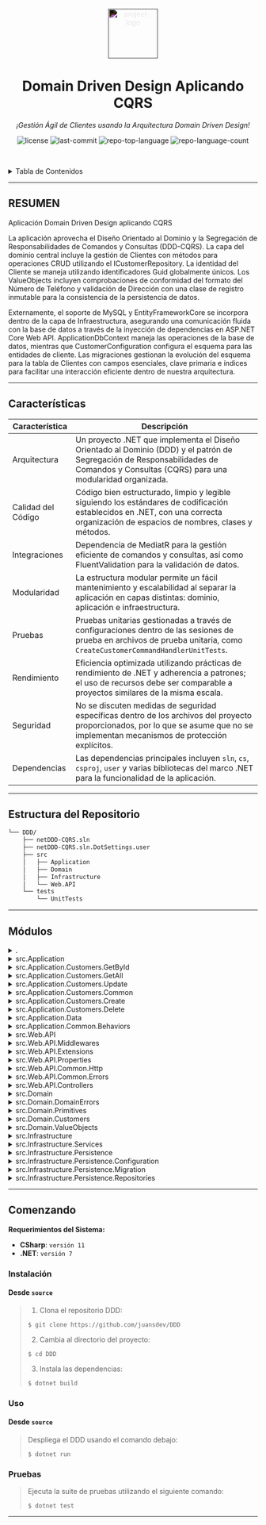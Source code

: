 <p align="center">
  <img src="https://simpleicons.org/icons/dotnet.svg" style="filter:invert(1);" width="100" alt="project-logo">
</p>
<p align="center">
    <h1 align="center">Domain Driven Design Aplicando CQRS</h1>
</p>
<p align="center">
    <em>¡Gestión Ágil de Clientes usando la Arquitectura Domain Driven Design!</em>
</p>
<p align="center">
	<img src="https://img.shields.io/github/license/juansdev/DDD?style=default&logo=opensourceinitiative&logoColor=white&color=0080ff" alt="license">
	<img src="https://img.shields.io/github/last-commit/juansdev/DDD?style=default&logo=git&logoColor=white&color=0080ff" alt="last-commit">
	<img src="https://img.shields.io/github/languages/top/juansdev/DDD?style=default&color=0080ff" alt="repo-top-language">
	<img src="https://img.shields.io/github/languages/count/juansdev/DDD?style=default&color=0080ff" alt="repo-language-count">
<p>
<p align="center">
	<!-- default option, no dependency badges. -->
</p>

<br><!-- TABLE OF CONTENTS -->
<details>
  <summary>Tabla de Contenidos</summary><br>

- [ Resumen](#-resumen)
- [ Características](#-características)
- [ Estructura del Repositorio](#-estructura-del-repositorio)
- [ Módulos](#-módulos)
- [ Comenzando](#-comenzando)
    - [ Instalación](#-instalación)
    - [ Uso](#-uso)
    - [ Pruebas](#-pruebas)
</details>
<hr>

##  RESUMEN

Aplicación Domain Driven Design aplicando CQRS

La aplicación aprovecha el Diseño Orientado al Dominio y la Segregación de Responsabilidades de Comandos y Consultas (DDD-CQRS). La capa del dominio central incluye la gestión de Clientes con métodos para operaciones CRUD utilizando el ICustomerRepository. La identidad del Cliente se maneja utilizando identificadores Guid globalmente únicos. Los ValueObjects incluyen comprobaciones de conformidad del formato del Número de Teléfono y validación de Dirección con una clase de registro inmutable para la consistencia de la persistencia de datos.

Externamente, el soporte de MySQL y EntityFrameworkCore se incorpora dentro de la capa de Infraestructura, asegurando una comunicación fluida con la base de datos a través de la inyección de dependencias en ASP.NET Core Web API. ApplicationDbContext maneja las operaciones de la base de datos, mientras que CustomerConfiguration configura el esquema para las entidades de cliente. Las migraciones gestionan la evolución del esquema para la tabla de Clientes con campos esenciales, clave primaria e índices para facilitar una interacción eficiente dentro de nuestra arquitectura.

---

##  Características

| Característica          | Descripción                                                                                                                           |
|-------------------------|---------------------------------------------------------------------------------------------------------------------------------------|
| Arquitectura            | Un proyecto .NET que implementa el Diseño Orientado al Dominio (DDD) y el patrón de Segregación de Responsabilidades de Comandos y Consultas (CQRS) para una modularidad organizada. |
| Calidad del Código      | Código bien estructurado, limpio y legible siguiendo los estándares de codificación establecidos en .NET, con una correcta organización de espacios de nombres, clases y métodos. |
| Integraciones           | Dependencia de MediatR para la gestión eficiente de comandos y consultas, así como FluentValidation para la validación de datos. |
| Modularidad             | La estructura modular permite un fácil mantenimiento y escalabilidad al separar la aplicación en capas distintas: dominio, aplicación e infraestructura. |
| Pruebas                 | Pruebas unitarias gestionadas a través de configuraciones dentro de las sesiones de prueba en archivos de prueba unitaria, como `CreateCustomerCommandHandlerUnitTests`. |
| Rendimiento             | Eficiencia optimizada utilizando prácticas de rendimiento de .NET y adherencia a patrones; el uso de recursos debe ser comparable a proyectos similares de la misma escala. |
| Seguridad               | No se discuten medidas de seguridad específicas dentro de los archivos del proyecto proporcionados, por lo que se asume que no se implementan mecanismos de protección explícitos. |
| Dependencias            | Las dependencias principales incluyen `sln`, `cs`, `csproj`, `user` y varias bibliotecas del marco .NET para la funcionalidad de la aplicación. |

---

##  Estructura del Repositorio

```sh
└── DDD/
    ├── netDDD-CQRS.sln
    ├── netDDD-CQRS.sln.DotSettings.user
    ├── src
    │   ├── Application
    │   ├── Domain
    │   ├── Infrastructure
    │   └── Web.API
    └── tests
        └── UnitTests
```

---

##  Módulos

<details closed><summary>.</summary>

| Archivo                                                                                                          | Resumen                                                                                                                                                                                                                                                                                               |
| ---                                                                                                              | ---                                                                                                                                                                                                                                                                                                   |
| [netDDD-CQRS.sln.DotSettings.user](https://github.com/juansdev/DDD/blob/master/netDDD-CQRS.sln.DotSettings.user) | Gestiona las sesiones de prueba dentro de las pruebas unitarias para nuestra Aplicación de Dominio. Al definir estados de sesión, este archivo de configuración agiliza el proceso de ejecución para CreateCustomerCommandHandlerUnitTests, asegurando pruebas continuas sin problemas durante el ciclo de desarrollo. |
| [netDDD-CQRS.sln](https://github.com/juansdev/DDD/blob/master/netDDD-CQRS.sln)                                   | Debug|

</details>

<details closed><summary>src.Application</summary>

| Archivo                                                                                                                         | Resumen                                                                                                                                                                                                                                                                                                                                                                                                                    |
| ---                                                                                                                             |----------------------------------------------------------------------------------------------------------------------------------------------------------------------------------------------------------------------------------------------------------------------------------------------------------------------------------------------------------------------------------------------------------------------------|
| [DependencyInjection.cs](https://github.com/juansdev/DDD/blob/master/src/Application/DependencyInjection.cs)                   | Habilita la inyección de dependencias para MediatR y FluentValidation en la aplicación dada. Registra implementaciones de servicios de los ensamblados relevantes para asegurar una interacción fluida con las capas de lógica de negocio. Facilita el uso de pipelines de validación y validadores para mantener la integridad de los datos en los componentes de la aplicación.                                          |
| [ApplicationAssemblyReference.cs](https://github.com/juansdev/DDD/blob/master/src/Application/ApplicationAssemblyReference.cs) | Compila y referencia los ensamblados clave de la aplicación dentro de la arquitectura Net DDD-CQRS, agilizando su modularidad y escalabilidad. Esto asegura una integración fluida con otras capas, incluyendo dominio e infraestructura, manteniendo una estructura de solución limpia y organizada para el proyecto de la API web.                                                                                       |
| [Application.csproj](https://github.com/juansdev/DDD/blob/master/src/Application/Application.csproj)                           | Implementa la lógica de aplicación para las operaciones de clientes en un proyecto .NET 7 basado en Diseño Orientado al Dominio (DDD) y Segregación de Responsabilidades de Comandos y Consultas (CQRS). Utiliza MediatR, FluentValidation, EntityFrameworkCore y ErrorOr para asegurar la validez y consistencia de los datos. Presenta carpetas para comandos relacionados con Delete, GetAll, GetById y Update. |

</details>

<details closed><summary>src.Application.Customers.GetById</summary>

| Archivo                                                                                                                                         | Resumen                                                                                                                                                                                                                                                                                                                                 |
| ---                                                                                                                                            | ---                                                                                                                                                                                                                                                                                                                                     |
| [GetCustomerByIdQuery.cs](https://github.com/juansdev/DDD/blob/master/src/Application/Customers/GetById/GetCustomerByIdQuery.cs)               | Potencia la recuperación de datos impulsada por el usuario dentro de la arquitectura de la aplicación DDD-CQRS. Al aprovechar la biblioteca MediatR, la clase GetCustomerByIdQuery permite la extracción fluida de detalles de CustomerResponse para un Id dado desde el módulo de Clientes. Esta interacción eficiente soporta un flujo de trabajo flexible y escalable en la aplicación. |
| [GetCustomerByIdQueryHandler.cs](https://github.com/juansdev/DDD/blob/master/src/Application/Customers/GetById/GetCustomerByIdQueryHandler.cs) | Maneja las consultas de clientes recuperando datos específicos del cliente desde el repositorio, construyendo un objeto `CustomerResponse` y devolviéndolo al solicitante cuando se encuentra un Id coincidente. Contribuye a la capa de aplicación en la arquitectura DDD-CQRS, asegurando una experiencia fluida para la interacción del usuario con la API de Clientes.   |

</details>

<details closed><summary>src.Application.Customers.GetAll</summary>

| Archivo                                                                                                                                        | Resumen                                                                                                                                                                                                                                                                                                                         |
| ---                                                                                                                                            | ---                                                                                                                                                                                                                                                                                                                             |
| [GetAllCustomersQueryHandler.cs](https://github.com/juansdev/DDD/blob/master/src/Application/Customers/GetAll/GetAllCustomersQueryHandler.cs) | Ejecuta una consulta para recuperar todas las respuestas de los clientes en una aplicación estructurada con CQRS. Implementa el GetAllCustomersQueryHandler, manejando GetAllCustomersQuery y comunicándose con el ICustomerRepository para obtener los datos de los clientes, mapeándolos en objetos CustomerResponse.                                             |
| [GetAllCustomersQuery.cs](https://github.com/juansdev/DDD/blob/master/src/Application/Customers/GetAll/GetAllCustomersQuery.cs)               | Este archivo (GetAllCustomersQuery.cs) en nuestra capa de aplicación orquesta la recuperación de todos los registros de clientes desde la base de datos a través del patrón MediatR y devuelve una colección como Error-or-proof IReadOnlyList de objetos CustomerResponse, mejorando nuestra arquitectura CQRS para una gestión de clientes eficiente y confiable. |

</details>

<details closed><summary>src.Application.Customers.Update</summary>

| Archivo                                                                                                                                                 | Resumen                                                                                                                                                                                                                                                                                                                                                                                                                         |
| ---                                                                                                                                                     | ---                                                                                                                                                                                                                                                                                                                                                                                                                             |
| [UpdateCustomerCommandHandler.cs](https://github.com/juansdev/DDD/blob/master/src/Application/Customers/Update/UpdateCustomerCommandHandler.cs)         | Facilita la actualización de los detalles del cliente en una arquitectura escalable impulsada por CQRS manejando `UpdateCustomerCommand` utilizando MediatR, asegurando la validación y la interacción con el `CustomerRepository`. Las acciones incluyen verificar la existencia, la validez del número de teléfono y la dirección, actualizar los datos del cliente y guardar los cambios en la base de datos.                                      |
| [UpdateCustomerCommandValidator.cs](https://github.com/juansdev/DDD/blob/master/src/Application/Customers/Update/UpdateCustomerCommandValidator.cs)     | Valida los comandos de actualización de clientes entrantes, asegurando la consistencia y corrección antes de que lleguen a la lógica de negocio en la capa de aplicación de nuestra arquitectura DDD-CQRS. La validación incluye comprobaciones estrictas para los campos requeridos (por ejemplo, id del cliente, nombre), límites de longitud máxima para cada campo, tipos de datos adecuados (formato de correo electrónico, número de teléfono, código postal) y asegura que los atributos necesarios estén presentes (por ejemplo, bandera de activo). |
| [UpdateCustomerCommand.cs](https://github.com/juansdev/DDD/blob/master/src/Application/Customers/Update/UpdateCustomerCommand.cs)                       | Facilita la actualización de datos del cliente dentro del sistema construyendo un objeto `UpdateCustomerCommand` que contiene atributos esenciales como Id, Nombre, Correo Electrónico, Número de Teléfono y detalles de la Dirección, adhiriéndose al patrón Command utilizando MediatR. Esta acción ayuda a asegurar información precisa del cliente en la arquitectura de la Aplicación DDD-CQRS.                                                                           |

</details>

<details closed><summary>src.Application.Customers.Common</summary>

| Archivo                                                                                                                  | Resumen                                                                                                                                                                                                                                                                                                                                               |
| ---                                                                                                                     | ---                                                                                                                                                                                                                                                                                                                                                   |
| [CustomerResponse.cs](https://github.com/juansdev/DDD/blob/master/src/Application/Customers/Common/CustomerResponse.cs) | CustomerResponse. Consolida los detalles esenciales del cliente, como ID, nombre, correo electrónico, número de teléfono y dirección. La `AddressResponse` incluida ofrece país, líneas de calle, ciudad, estado y código postal. Estos registros de respuesta contribuyen a una experiencia de aplicación más unificada en toda la arquitectura netDDD-CQRS, específicamente en la `Web.API`. |

</details>

<details closed><summary>src.Application.Customers.Create</summary>

| Archivo                                                                                                                                                 | Resumen                                                                                                                                                                                                                                                                                                                                                                                                                                                                                                    |
| ---                                                                                                                                                     | ---                                                                                                                                                                                                                                                                                                                                                                                                                                                                                                        |
| [CreateCustomerCommand.cs](https://github.com/juansdev/DDD/blob/master/src/Application/Customers/Create/CreateCustomerCommand.cs)                       | En este directorio de Aplicación dentro de nuestra solución CQRS de Diseño Orientado al Dominio (DDD), el CreateCustomerCommand realiza la tarea esencial de aceptar la entrada del usuario para crear un nuevo registro de cliente. Al proporcionar detalles clave como nombre, correo electrónico, número de teléfono e información de dirección, permite a la aplicación poblar su entidad Cliente con datos bien estructurados. Este comando utiliza MediatR para iniciar los flujos de procesamiento apropiados, asegurando una experiencia sin problemas para el usuario. |
| [CreateCustomerCommandValidator.cs](https://github.com/juansdev/DDD/blob/master/src/Application/Customers/Create/CreateCustomerCommandValidator.cs)     | Asegura que se proporcionen campos esenciales como nombre, apellido, correo electrónico, número de teléfono, país y direcciones, mientras mantiene restricciones de longitud de cadena, valida formatos de correo electrónico y números de teléfono, y proporciona una experiencia optimizada de creación de clientes.                                                                                                                                                                                                                             |
| [CreateCustomerCommandHandler.cs](https://github.com/juansdev/DDD/blob/master/src/Application/Customers/Create/CreateCustomerCommandHandler.cs)         | Maneja las solicitudes de los usuarios para crear nuevas entidades de clientes dentro de la capa de aplicación en este repositorio de diseño orientado al dominio, asegurando la integridad de los datos a través de reglas de validación y persistencia con repositorios y unidad de trabajo.                                                                                                                                                                                                                                                 |

</details>

<details closed><summary>src.Application.Customers.Delete</summary>

| Archivo                                                                                                                                                 | Resumen                                                                                                                                                                                                                                                                                                                          |
| ---                                                                                                                                                     | ---                                                                                                                                                                                                                                                                                                                              |
| [DeleteCustomerCommand.cs](https://github.com/juansdev/DDD/blob/master/src/Application/Customers/Delete/DeleteCustomerCommand.cs)                       | En el repositorio netDDD-CQRS, el DeleteCustomerCommand en la carpeta Application/Customers/Delete es una solicitud que inicia la eliminación de un registro específico de un cliente. El comando utiliza MediatR y lleva un ID del cliente objetivo, facilitando la modificación eficiente y estructurada de los datos dentro de la aplicación. |
| [DeleteCustomerCommandHandler.cs](https://github.com/juansdev/DDD/blob/master/src/Application/Customers/Delete/DeleteCustomerCommandHandler.cs)         | En esta carpeta de Aplicación se encuentra el archivo DeleteCustomerCommandHandler. Este manejador procesa las solicitudes de Delete Customer Command dentro del dominio de Clientes, eliminando el cliente especificado y guardando los cambios utilizando IUnitOfWork, asegurando una gestión de datos eficiente e integridad en la arquitectura general DDD-CQRS.       |
| [DeleteCustomerCommandValidator.cs](https://github.com/juansdev/DDD/blob/master/src/Application/Customers/Delete/DeleteCustomerCommandValidator.cs)     | En este código a nivel de aplicación, se define una regla de validación para DeleteCustomerCommand, asegurando que el comando contenga un campo Id que no esté vacío antes de proceder con su ejecución. Esto refuerza la integridad de los datos de entrada dentro de la capa de Dominio en nuestra arquitectura API estructurada CQRS/DDD.                                |

</details>

<details closed><summary>src.Application.Data</summary>

| Archivo                                                                                                                | Resumen                                                                                                                                                                                                                                                                                                                                                                          |
| ---                                                                                                                   | ---                                                                                                                                                                                                                                                                                                                                                                              |
| [IApplicationDbContext.cs](https://github.com/juansdev/DDD/blob/master/src/Application/Data/IApplicationDbContext.cs) | Gestiona el almacenamiento de datos de la aplicación definiendo una interfaz para el `IApplicationDbContext`. Esta interfaz describe una conexión a la base de datos a través de `DbSet<Customer>` y ofrece el método `SaveChangesAsync` para guardar los cambios dentro del contexto, esencial para mantener y organizar los datos de los clientes dentro de nuestra aplicación de Segregación de Responsabilidades de Comandos y Consultas (CQRS). |

</details>

<details closed><summary>src.Application.Common.Behaviors</summary>

| Archivo                                                                                                                       | Resumen                                                                                                                                                                                                                                                                                                       |
| ---                                                                                                                         | ---                                                                                                                                                                                                                                                                                                           |
| [ValidationBehavior.cs](https://github.com/juansdev/DDD/blob/master/src/Application/Common/Behaviors/ValidationBehavior.cs) | ValidationBehavior asegura la validación adecuada de datos en todas las solicitudes de la aplicación dentro del repositorio. Esto se logra empleando FluentValidation, MediatR y el manejo de errores para escenarios de solicitudes inválidas. Esto optimiza el pipeline de procesamiento de datos en la arquitectura netDDD-CQRS para minimizar errores. |

</details>

<details closed><summary>src.Web.API</summary>

| Archivo                                                                                                                         | Resumen                                                                                                                                                                                                                                                                                                                                                                                                                                                                     |
| ---                                                                                                                          | ---                                                                                                                                                                                                                                                                                                                                                                                                                                                                         |
| [appsettings.json](https://github.com/juansdev/DDD/blob/master/src/Web.API/appsettings.json)                                 | El archivo `appsettings.json` ajusta los niveles de registro de la aplicación (para facilitar la depuración) y permite el acceso desde cualquier host (*), lo cual es vital para un despliegue sin problemas dentro de nuestra arquitectura basada en Diseño Orientado al Dominio y CQRS.                                                                                                                                                                                                                                          |
| [Web.API.csproj](https://github.com/juansdev/DDD/blob/master/src/Web.API/Web.API.csproj)                                     | El archivo proporcionado configura un proyecto Web API de .NET dentro del repositorio DDD-CQRS. Hace referencia a las dependencias necesarias como Entity Framework Core y Swagger, así como especificaciones OpenAPI para documentación. Este proyecto API sirve para conectar clientes externos con la lógica de negocio central contenida en la Aplicación y servicios de infraestructura encapsulados en la carpeta Infrastructure.                                                                       |
| [DependencyInjection.cs](https://github.com/juansdev/DDD/blob/master/src/Web.API/DependencyInjection.cs)                     | Configura las dependencias de la aplicación para los servicios de la capa de presentación dentro del proyecto Web API. Las características clave incluyen la configuración de Swagger para la documentación de la API, el registro de controladores, el middleware de manejo de errores y la integración con el explorador de endpoints, enriqueciendo la funcionalidad de la API y la experiencia del usuario.                                                                                                                                                                          |
| [PresentationAssemblyReference.cs](https://github.com/juansdev/DDD/blob/master/src/Web.API/PresentationAssemblyReference.cs) | Establece la referencia de ensamblado dentro del proyecto Web.API, esencial para una integración sin problemas entre componentes, asegurando una arquitectura coherente según la estructura de la solución DDD-CQRS.                                                                                                                                                                                                                                                                                          |
| [Program.cs](https://github.com/juansdev/DDD/blob/master/src/Web.API/Program.cs)                                             | Lanza una web API dentro de la arquitectura de la aplicación DDD-CQRS más grande. Implementa la inyección de dependencias configurando capas de servicio y middlewares. Facilita el manejo de excepciones, la autorización y la integración con la documentación de Swagger. Inicia la migración si está en un entorno de desarrollo. Proporciona una plataforma para que los controladores definan endpoints.                                                                                                               |
| [appsettings.Development.json](https://github.com/juansdev/DDD/blob/master/src/Web.API/appsettings.Development.json)         | Configura la conexión a la base de datos y los ajustes de registro para la aplicación web API dentro de la arquitectura del proyecto DDD-CQRS, permitiendo un almacenamiento de datos eficiente y manejo de errores a través de los servicios.                                                                                                                                                                                                                                                                                       |

</details>

<details closed><summary>src.Web.API.Middlewares</summary>

| Archivo                                                                                                                                             | Resumen                                                                                                                                                                                                                                                                                                                                                                        |
| ---                                                                                                                                              | ---                                                                                                                                                                                                                                                                                                                                                                            |
| [GlobalExceptionHandlingMiddleware.cs](https://github.com/juansdev/DDD/blob/master/src/Web.API/Middlewares/GlobalExceptionHandlingMiddleware.cs) | Aumenta la resiliencia en nuestra API al manejar errores inesperados de manera elegante. El GlobalExceptionHandlingMiddleware captura excepciones y devuelve detalles estructurados del problema junto con los códigos de estado HTTP apropiados para mejorar la experiencia del usuario y las capacidades de resolución de problemas. Esto asegura que la aplicación se mantenga confiable mientras se adhiera a las mejores prácticas RESTful. |

</details>

<details closed><summary>src.Web.API.Extensions</summary>

| Archivo                                                                                                                | Resumen                                                                                                                                                                                                                                                      |
| ---                                                                                                                 | ---                                                                                                                                                                                                                                                          |
| [MigrationExtensions.cs](https://github.com/juansdev/DDD/blob/master/src/Web.API/Extensions/MigrationExtensions.cs) | Aumenta la funcionalidad de la base de datos de las aplicaciones al ejecutar migraciones. Ubicado dentro de la carpeta de Extensiones de la Web API, este código mejora la capa de infraestructura del proyecto, asegurando una integración sin problemas con el ApplicationDbContext al iniciar. |

</details>

<details closed><summary>src.Web.API.Properties</summary>

| Archivo                                                                                                          | Resumen                                                                                                                                                                                                               |
| ---                                                                                                           | ---                                                                                                                                                                                                                   |
| [launchSettings.json](https://github.com/juansdev/DDD/blob/master/src/Web.API/Properties/launchSettings.json) | Configura los ajustes de lanzamiento de la aplicación para el desarrollo, ofreciendo acceso a localhost a través de HTTP, HTTPS y IIS Express para el proyecto Web API dentro del repositorio DDD-CQRS, optimizando el proceso de pruebas y depuración. |

</details>

<details closed><summary>src.Web.API.Common.Http</summary>

| Archivo                                                                                                                 | Resumen                                                                                                                                                                                                                                                                    |
| ---                                                                                                                  | ---                                                                                                                                                                                                                                                                        |
| [HttpContextItemKeys.cs](https://github.com/juansdev/DDD/blob/master/src/Web.API/Common/Http/HttpContextItemKeys.cs) | Optimiza el manejo de errores para las respuestas de la API al definir una clave constante de errores para los elementos del contexto HTTP, integrándose perfectamente con la capa Web.API de este proyecto de arquitectura de diseño impulsado por el dominio (DDD) y CQRS, promoviendo una comunicación API más limpia y organizada. |

</details>

<details closed><summary>src.Web.API.Common.Errors</summary>

| Archivo                                                                                                                                   | Resumen                                                                                                                                                                                                                                                                                                |
| ---                                                                                                                                    | ---                                                                                                                                                                                                                                                                                                    |
| [NetDDDProblemDetailsFactory.cs](https://github.com/juansdev/DDD/blob/master/src/Web.API/Common/Errors/NetDDDProblemDetailsFactory.cs) | Gestiona el manejo de errores para la capa de la API de la aplicación. NetDDDProblemDetailsFactory personaliza y mejora las respuestas de error al establecer metadatos relevantes, incluidos identificadores de seguimiento, detalles de errores específicos del cliente y códigos de error personalizados cuando sea necesario, mejorando el diagnóstico de errores en la WebAPI. |

</details>

<details closed><summary>src.Web.API.Controllers</summary>

| Archivo                                                                                                                 | Resumen                                                                                                                                                                                                                                                                                                                                                     |
| ---                                                                                                                  | ---                                                                                                                                                                                                                                                                                                                                                         |
| [CustomersController.cs](https://github.com/juansdev/DDD/blob/master/src/Web.API/Controllers/CustomersController.cs) | Optimiza el proceso de creación de clientes a través de solicitudes API. Aprovecha MediatR para la mensajería y el despacho de comandos, asegurando una arquitectura escalable en la API web.                                                                                                                                                              |
| [ErrorsController.cs](https://github.com/juansdev/DDD/blob/master/src/Web.API/Controllers/ErrorsController.cs)       | Este código define un mecanismo de manejo de errores para la API de la aplicación en la capa `Web.API`. El `ErrorsController` captura excepciones aprovechando `IExceptionHandlerFeature`. Transforma estas excepciones en respuestas de Problemas, asegurando una gestión eficiente y elegante de fallos, mejorando en última instancia la fiabilidad de la aplicación.               |
| [ApiController.cs](https://github.com/juansdev/DDD/blob/master/src/Web.API/Controllers/ApiController.cs)             | En esta solución Web API, el archivo `ApiController.cs` mejora el manejo de errores para las solicitudes entrantes mediante la implementación de detalles de problemas personalizados. Al encontrar un error, proporciona respuestas significativas con códigos de estado apropiados, mejorando efectivamente la resiliencia general de la aplicación y la experiencia del usuario dentro de la arquitectura DDD-CQRS. |

</details>

<details closed><summary>src.Domain</summary>

| Archivo                                                                                  | Resumen                                                                                                                                                                                                                                                                                                                                   |
| ---                                                                                   | ---                                                                                                                                                                                                                                                                                                                                       |
| [Domain.csproj](https://github.com/juansdev/DDD/blob/master/src/Domain/Domain.csproj) | El archivo `src/Domain/Domain.csproj` configura un proyecto para gestionar el dominio central de la aplicación. Integra ErrorOr y MediatR, lo que permite un manejo eficiente de errores y la gestión de operaciones comerciales a través de comandos, fortaleciendo aún más la arquitectura de la aplicación basada en los principios de Diseño Guiado por el Dominio (DDD) y CQRS. |

</details>

<details closed><summary>src.Domain.DomainErrors</summary>

| Archivo                                                                                                         | Resumen                                                                                                                                                                            |
| ---                                                                                                          | ---                                                                                                                                                                                |
| [Errors.Customer.cs](https://github.com/juansdev/DDD/blob/master/src/Domain/DomainErrors/Errors.Customer.cs) | Valida los datos del cliente dentro de la capa del Dominio de la arquitectura de la aplicación NetDDD-CQRS, haciendo cumplir la conformidad de formato para números de teléfono y direcciones para asegurar la integridad de los datos. |

</details>

<details closed><summary>src.Domain.Primitives</summary>

| Archivo                                                                                                   | Resumen                                                                                                                                                                                                                                                   |
| ---                                                                                                    | ---                                                                                                                                                                                                                                                       |
| [AggregateRoot.cs](https://github.com/juansdev/DDD/blob/master/src/Domain/Primitives/AggregateRoot.cs) | Clase AggregateRoot. Este componente esencial sirve como el centro para eventos de dominio, promoviendo la consistencia y la trazabilidad dentro de la capa de Dominio. Es crucial para el manejo cohesivo de transiciones de estado complejas en esta arquitectura de microservicios. |
| [DomainEvent.cs](https://github.com/juansdev/DDD/blob/master/src/Domain/Primitives/DomainEvent.cs)     | Encapsula eventos de dominio, asegurando la consistencia de eventos dentro de la capa de Dominio de la aplicación. Facilita la comunicación entre microservicios usando MediatR para la arquitectura de Command and Query Responsibility Segregation (CQRS).           |
| [IUnitOfWork.cs](https://github.com/juansdev/DDD/blob/master/src/Domain/Primitives/IUnitOfWork.cs)     | Gestiona la integridad de los datos en la arquitectura coordinando las operaciones de persistencia a través de la interfaz `IUnitOfWork`, permitiendo la escritura transaccional confiable en el almacén de datos en la capa de Dominio del proyecto netDDD-CQRS.                                           |

</details>

<details closed><summary>src.Domain.Customers</summary>

| Archivo                                                                                                              | Resumen                                                                                                                                                                                                                                                                                                                                                                                                   |
| ---                                                                                                               | ---                                                                                                                                                                                                                                                                                                                                                                                                       |
| [Customer.cs](https://github.com/juansdev/DDD/blob/master/src/Domain/Customers/Customer.cs)                       | Gestiona las entidades de Cliente a través de la aplicación, garantizando la consistencia de los datos mediante la encapsulación con el patrón AggregateRoot. **Características:** Propiedades inmutables, constructor para instanciación, método estático UpdateCustomer para alterar detalles del cliente. Proporciona una capa de abstracción esencial para la gestión de Clientes en el diseño dirigido por el dominio de nuestra aplicación NetDDD-CQRS.                    |
| [ICustomerRepository.cs](https://github.com/juansdev/DDD/blob/master/src/Domain/Customers/ICustomerRepository.cs) | Gestiona las interacciones de datos de clientes en la arquitectura del repositorio DDD-CQRS. Proporciona métodos como GetByIdAsync, GetAll, Add, Delete, ExistsAsync y Update, permitiendo operaciones CRUD para las entidades de clientes. Es parte de la capa de Dominio, encapsulando la lógica de negocio relacionada con la gestión de datos de clientes.                                                                                              |
| [CustomerId.cs](https://github.com/juansdev/DDD/blob/master/src/Domain/Customers/CustomerId.cs)                   | Codifica de manera única las identidades de los clientes dentro del modelo de dominio de la aplicación. **Característica Clave:** Utiliza `Guid` para la identificación globalmente única y persistente de clientes a través de múltiples transacciones y servicios. **Impacto:** Proporciona un manejo de datos consistente, escalable y resistente a errores que mantiene la integridad de las entidades de clientes en nuestra arquitectura basada en DDD y CQRS. |

</details>

<details closed><summary>src.Domain.ValueObjects</summary>

| Archivo                                                                                                 | Resumen                                                                                                                                                                                                      |
| ---                                                                                                  | ---                                                                                                                                                                                                          |
| [PhoneNumber.cs](https://github.com/juansdev/DDD/blob/master/src/Domain/ValueObjects/PhoneNumber.cs) | Asegura que el formato del número de teléfono cumpla con el patrón predefinido en la lógica de negocio central de la aplicación, garantizando la consistencia y corrección de los datos.                                                         |
| [Address.cs](https://github.com/juansdev/DDD/blob/master/src/Domain/ValueObjects/Address.cs)         | Valida y almacena los detalles de la dirección del usuario dentro de la capa de dominio, siguiendo el enfoque model-agnostic mediante el uso de clases de registro inmutables para la persistencia y consistencia de datos en toda la lógica de negocio. |

</details>

<details closed><summary>src.Infrastructure</summary>

| Archivo                                                                                                          | Resumen                                                                                                                                                                                                                 |
| ---                                                                                                           | ---                                                                                                                                                                                                                     |
| [Infrastructure.csproj](https://github.com/juansdev/DDD/blob/master/src/Infrastructure/Infrastructure.csproj) | Incorpora soporte de base de datos externa a través de MySQL y EntityFrameworkCore para nuestra aplicación DDD-CQRS. Facilita el enlace de dependencias a las capas de lógica de dominio y aplicación dentro de nuestra estructura de repositorio. |

</details>

<details closed><summary>src.Infrastructure.Services</summary>

| Archivo                                                                                                                     | Resumen                                                                                                                                                                                                                                                                                                                                                                                                  |
| ---                                                                                                                      | ---                                                                                                                                                                                                                                                                                                                                                                                                      |
| [DependencyInjection.cs](https://github.com/juansdev/DDD/blob/master/src/Infrastructure/Services/DependencyInjection.cs) | Configura la inyección de dependencias para los servicios de la capa de persistencia, permitiendo una comunicación fluida con las bases de datos en la aplicación ASP.NET Core Web API. El servicio central incluye la gestión de la unidad de trabajo y las implementaciones del patrón de repositorio, facilitando el acceso eficiente a los datos en el diseño orientado al dominio (DDD) y la arquitectura de Segregación de Responsabilidades de Comando y Consulta (CQRS) de este proyecto. |

</details>

<details closed><summary>src.Infrastructure.Persistence</summary>

| Archivo                                                                                                                          | Resumen                                                                                                                                                                                                                                                                                                                             |
| ---                                                                                                                           | ---                                                                                                                                                                                                                                                                                                                                 |
| [ApplicationDbContext.cs](https://github.com/juansdev/DDD/blob/master/src/Infrastructure/Persistence/ApplicationDbContext.cs) | Orquesta las operaciones de persistencia para la aplicación DDD-CQRS, gestionando el ApplicationDbContext que maneja las interacciones con la base de datos como el almacenamiento y la recuperación de entidades de Cliente. El contexto también desencadena la publicación de eventos a MediatR tras cambios en el dominio, garantizando una difusión eficiente de mensajes dentro del sistema. |

</details>

<details closed><summary>src.Infrastructure.Persistence.Configuration</summary>

| Archivo                                                                                                                                          | Resumen                                                                                                                                                                                                                                                                                                                                                                                                   |
| ---                                                                                                                                           | ---                                                                                                                                                                                                                                                                                                                                                                                                       |
| [CustomerConfiguration.cs](https://github.com/juansdev/DDD/blob/master/src/Infrastructure/Persistence/Configuration/CustomerConfiguration.cs) | Configura el esquema de la base de datos para las entidades de clientes, definiendo tablas, claves primarias, índices únicos y tipos de propiedades dentro de la tabla `Customers`. La estructura se adhiere a las restricciones de longitud especificadas, manejando tanto datos de cadena como numéricos, junto con un tipo complejo `Address` utilizando la API fluida de EFCore para la configuración del modelo en la capa de infraestructura de este repositorio en una solución DDD-CQRS. |

</details>

<details closed><summary>src.Infrastructure.Persistence.Migration</summary>

| Archivo                                                                                                                                                                            | Resumen                                                                                                                                                                                                                                                                                                                                                        |
| ---                                                                                                                                                                             | ---                                                                                                                                                                                                                                                                                                                                                            |
| [ApplicationDbContextModelSnapshot.cs](https://github.com/juansdev/DDD/blob/master/src/Infrastructure/Persistence/Migration/ApplicationDbContextModelSnapshot.cs)               | Gestiona las migraciones del esquema de la base de datos para la entidad Cliente en esta capa de infraestructura, garantizando la consistencia y la correcta mapeo con el modelo de Cliente especificado a través de tablas y columnas, facilitando la interacción sin problemas dentro de nuestra arquitectura DDD-CQRS.                                                                                                 |
| [20240323230828_InitialMigration.Designer.cs](https://github.com/juansdev/DDD/blob/master/src/Infrastructure/Persistence/Migration/20240323230828_InitialMigration.Designer.cs) | Inicializa el esquema de la base de datos para la entidad Cliente con propiedades como Id, Active, Email, LastName, Name y PhoneNumber. También incluye un objeto de valor Address embebido, que tiene propiedades como City, Country, Line1, Line2, State y ZipCode. Esto asegura que la capa de persistencia esté preparada para almacenar los detalles del cliente y la dirección dentro de la aplicación. |
| [20240323230828_InitialMigration.cs](https://github.com/juansdev/DDD/blob/master/src/Infrastructure/Persistence/Migration/20240323230828_InitialMigration.cs)                   | Inicia la migración del esquema de la base de datos para la tabla Cliente en esta aplicación ASP.NET Core de múltiples capas siguiendo el diseño orientado al dominio (DDD) y el patrón arquitectónico de Segregación de Responsabilidades de Comando y Consulta (CQRS). Incluye campos esenciales, clave primaria e índice de correo electrónico para apoyar la identificación única de clientes y consultas eficientes.                |

</details>

<details closed><summary>src.Infrastructure.Persistence.Repositories</summary>

| Archivo                                                                                                                                   | Resumen                                                                                                                                                                                                                     |
| ---                                                                                                                                    | ---                                                                                                                                                                                                                         |
| [CustomerRepository.cs](https://github.com/juansdev/DDD/blob/master/src/Infrastructure/Persistence/Repositories/CustomerRepository.cs) | Gestiona la persistencia de los datos del Cliente dentro de ApplicationDbContext para operaciones eficientes de almacenamiento y recuperación. Proporciona métodos para agregar, eliminar, actualizar clientes y consultar por id o obtener todos los clientes de manera asíncrona. |

</details>

---

##  Comenzando

**Requerimientos del Sistema:**

* **CSharp**: `versión 11`
* **.NET**: `versión 7`

###  Instalación

<h4>Desde <code>source</code></h4>

> 1. Clona el repositorio DDD:
>
> ```console
> $ git clone https://github.com/juansdev/DDD
> ```
>
> 2. Cambia al directorio del proyecto:
> ```console
> $ cd DDD
> ```
>
> 3. Instala las dependencias:
> ```console
> $ dotnet build
> ```

###  Uso

<h4>Desde <code>source</code></h4>

> Despliega el DDD usando el comando debajo:
> ```console
> $ dotnet run
> ```

###  Pruebas

> Ejecuta la suite de pruebas utilizando el siguiente comando:
> ```console
> $ dotnet test
> ```

---
